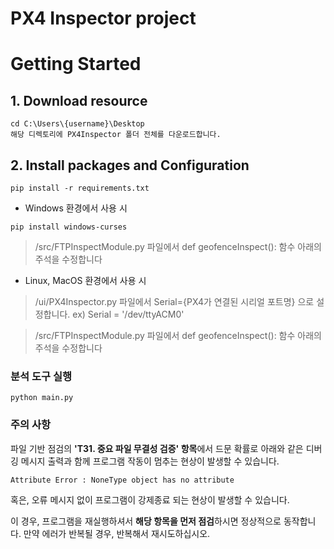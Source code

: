 # PX4 Inspector project

# Getting Started
## 1. Download resource

```commandline
cd C:\Users\{username}\Desktop
해당 디렉토리에 PX4Inspector 폴더 전체를 다운로드합니다.
```

## 2. Install packages and Configuration

```
pip install -r requirements.txt
```

* Windows 환경에서 사용 시
```
pip install windows-curses
```

> /src/FTPInspectModule.py 파일에서 def geofenceInspect(): 함수 아래의 주석을 수정합니다

* Linux, MacOS 환경에서 사용 시
> /ui/PX4Inspector.py 파일에서 Serial={PX4가 연결된 시리얼 포트명} 으로 설정합니다. 
> ex) Serial = '/dev/ttyACM0'

> /src/FTPInspectModule.py 파일에서 def geofenceInspect(): 함수 아래의 주석을 수정합니다

### 분석 도구 실행

```
python main.py
```

### 주의 사항

파일 기반 점검의 **'T31. 중요 파일 무결성 검증' 항목**에서 드문 확률로 아래와 같은 디버깅 메시지 출력과 함께 프로그램 작동이 멈추는 현상이 발생할 수 있습니다. 

```
Attribute Error : NoneType object has no attribute
```

혹은, 오류 메시지 없이 프로그램이 강제종료 되는 현상이 발생할 수 있습니다.

이 경우, 프로그램을 재실행하셔서 **해당 항목을 먼저 점검**하시면 정상적으로 동작합니다. 만약 에러가 반복될 경우, 반복해서 재시도하십시오.